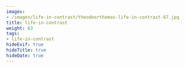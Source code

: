 ```yaml
---
images:
- /images/life-in-contrast/theodoorthomas-life-in-contrast-67.jpg
title: life-in-contrast
weight: 63
tags:
- life-in-contrast
hideExif: true
hideTitle: true
hideDate: true
---
```

